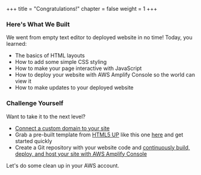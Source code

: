 +++
title = "Congratulations!"
chapter = false
weight = 1
+++

### Here's What We Built

We went from empty text editor to deployed website in no time! Today, you learned:

- The basics of HTML layouts
- How to add some simple CSS styling
- How to make your page interactive with JavaScript
- How to deploy your website with AWS Amplify Console so the world can view it
- How to make updates to your deployed website

### Challenge Yourself

Want to take it to the next level?

- [Connect a custom domain to your site](https://docs.aws.amazon.com/amplify/latest/userguide/custom-domains.html)
- Grab a pre-built template from [HTML5 UP](https://html5up.net/) like this one [here](https://html5up.net/phantom) and get started quickly
- Create a Git repository with your website code and [continuously build, deploy, and host your site with AWS Amplify Console](https://docs.aws.amazon.com/amplify/latest/userguide/getting-started.html)

Let's do some clean up in your AWS account.